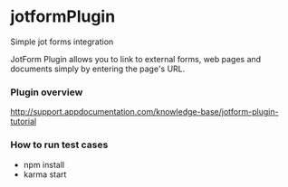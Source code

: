 # jotformPlugin  

Simple jot forms integration 

JotForm Plugin allows you to link to external forms, web pages and documents simply by entering the page's URL.

### Plugin overview
http://support.appdocumentation.com/knowledge-base/jotform-plugin-tutorial

### How to run test cases
- npm install
- karma start
